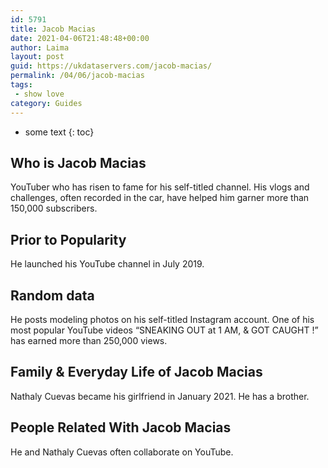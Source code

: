 ```yaml
---
id: 5791
title: Jacob Macias
date: 2021-04-06T21:48:48+00:00
author: Laima
layout: post
guid: https://ukdataservers.com/jacob-macias/
permalink: /04/06/jacob-macias
tags:
 - show love
category: Guides
---
```


* some text
{: toc}


## Who is Jacob Macias
                  
                  
                  
YouTuber who has risen to fame for his self-titled channel. His vlogs and challenges, often recorded in the car, have helped him garner more than 150,000 subscribers. 
                  
              
            
              
            
                
                
                
## Prior to Popularity
                  
                  
                  
He launched his YouTube channel in July 2019.
                  
              
            
              
            
                
                
                
## Random data
                  
                  
                  
He posts modeling photos on his self-titled Instagram account. One of his most popular YouTube videos &#8220;SNEAKING OUT at 1 AM, & GOT CAUGHT !&#8221; has earned more than 250,000 views. 
                  
              
            
              
            
                
                
                
## Family & Everyday Life of Jacob Macias
                  
                  
                  
Nathaly Cuevas became his girlfriend in January 2021. He has a brother.
                  
              
            
              
            
                
                
                
## People Related With Jacob Macias
                  
                  
                  
He and Nathaly Cuevas often collaborate on YouTube.
                  
              
            
              
            
                
              
            
              
              
            
            
              
            
          
          
          